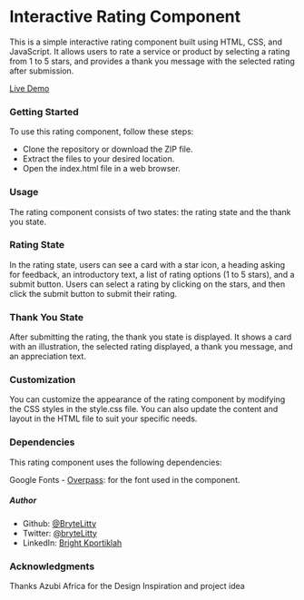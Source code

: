 # Interactive Rating Component

This is a simple interactive rating component built using HTML, CSS, and JavaScript. It allows users to rate a service or product by selecting a rating from 1 to 5 stars, and provides a thank you message with the selected rating after submission.


[Live Demo](https://brytelitty.github.io/frontend-instructor-interview-challenge/)



### Getting Started

To use this rating component, follow these steps:

- Clone the repository or download the ZIP file.
- Extract the files to your desired location.
- Open the index.html file in a web browser.

### Usage
The rating component consists of two states: the rating state and the thank you state.


### Rating State
In the rating state, users can see a card with a star icon, a heading asking for feedback, an introductory text, a list of rating options (1 to 5 stars), and a submit button. Users can select a rating by clicking on the stars, and then click the submit button to submit their rating.

### Thank You State
After submitting the rating, the thank you state is displayed. It shows a card with an illustration, the selected rating displayed, a thank you message, and an appreciation text.

### Customization
You can customize the appearance of the rating component by modifying the CSS styles in the style.css file. You can also update the content and layout in the HTML file to suit your specific needs.

### Dependencies
This rating component uses the following dependencies:

Google Fonts - [Overpass](https://fonts.google.com/specimen/Overpass): for the font used in the component.


##### Author
- Github: [@BryteLitty](https://github.com/Bryte)
- Twitter: [@bryteLitty](https://twitter.come/BryteLitty)
- LinkedIn: [Bright Kportiklah](https://www.linkedin.com/in/bright-kportiklah-05512418a/)


### Acknowledgments
Thanks Azubi Africa for the Design Inspiration and project idea
